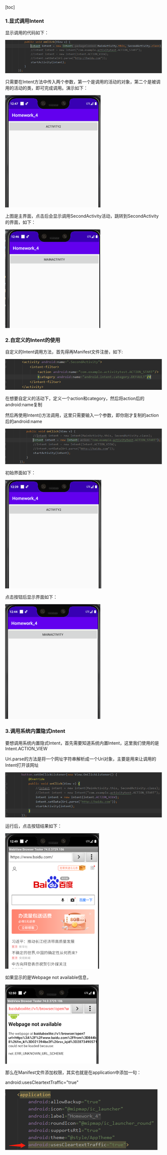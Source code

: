 [toc]

### 1.显式调用Intent

显示调用的代码如下：

![1605444384878](实验报告4.assets/1605444384878.png)

只需要在Intent方法中传入两个参数，第一个是调用的活动的对象，第二个是被调用的活动的类，即可完成调用。演示如下：

![1605444433764](实验报告4.assets/1605444433764.png)

上图是主界面，点击后会显示调用SecondActivity活动，跳转到SecondActivity的界面，如下：

![1605444414235](实验报告4.assets/1605444414235.png)



### 2.自定义的Intent的使用

自定义的Intent调用方法，首先得再Manifest文件注册，如下:

![1605444465891](实验报告4.assets/1605444465891.png)

在想要自定义的活动下，定义一个action和category，然后将action后的android:name复制

然后再使用Intent()方法调用，这里只需要输入一个参数，即你刚才复制的action后的android:name

![1605444506160](实验报告4.assets/1605444506160.png)

初始界面如下：

![1605443952836](实验报告4.assets/1605443952836.png)

点击按钮后显示界面如下：

![1605444304075](实验报告4.assets/1605444304075.png)

### 3.调用系统内置隐式Intent

要想调用系统内置隐式Intent，首先需要知道系统内置Intent，这里我们使用的是Intent.ACTION_VIEW

Uri.parse的方法是将一个网址字符串解析成一个Uri对象，主要是用来让调用的Intent打开该网址

![1605444539511](实验报告4.assets/1605444539511.png)

运行后，点击按钮结果如下：

![1605444572571](实验报告4.assets/1605444572571.png)

如果显示的是Webpage not available信息，

![1605444631834](实验报告4.assets/1605444631834.png)

那么在Manifest文件添加权限，其实也就是在application中添加一句：

android:usesCleartextTraffic="true"

![1605444603847](实验报告4.assets/1605444603847.png)